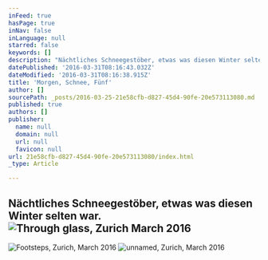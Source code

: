 ```yaml
---
inFeed: true
hasPage: true
inNav: false
inLanguage: null
starred: false
keywords: []
description: "Nächtliches Schneegestöber, etwas was diesen Winter selten war.\_"
datePublished: '2016-03-31T08:16:43.032Z'
dateModified: '2016-03-31T08:16:38.915Z'
title: 'Morgen, Schnee, Fünf'
author: []
sourcePath: _posts/2016-03-25-21e58cfb-d827-45d4-90fe-20e573113080.md
published: true
authors: []
publisher:
  name: null
  domain: null
  url: null
  favicon: null
url: 21e58cfb-d827-45d4-90fe-20e573113080/index.html
_type: Article

---
```

## Nächtliches Schneegestöber, etwas was diesen Winter selten war. ![Through glass, Zurich March 2016](https://s3-us-west-2.amazonaws.com/the-grid-img/p/0f7f8c8e5e8d2eafec4d0d4e15710154f487ed9d.jpg)
![Footsteps, Zurich, March 2016](https://the-grid-user-content.s3-us-west-2.amazonaws.com/b64f85ba-e3ca-4145-a953-36c78cc437eb.jpg)
![unnamed, Zurich, March 2016](https://the-grid-user-content.s3-us-west-2.amazonaws.com/87c80c02-a87d-4cae-9180-5695cfe784a8.jpg)